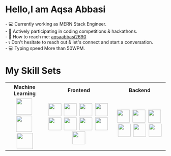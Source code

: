 <h1>Hello,I am Aqsa Abbasi</h1>
- 💻 Currently working as MERN Stack Engineer. <br/>
- 🚀 Actively participating in coding competitions & hackathons.  <br/>     
- 📩 How to reach me: <a href="mailto:aqsaabbasi2690@gmail.com">aqsaabbasi2690</a> <br/>  
- 📞 Don't hesitate to reach out & let's connect and start a conversation.<br/>
- 💻 Typing speed More than 50WPM.



# My Skill Sets
<table> <tr> <th>Machine Learning</th> <th>Frontend</th> <th>Backend</th> </tr> <tr> <td align="center"> <img src="https://cdn.jsdelivr.net/gh/devicons/devicon/icons/pytorch/pytorch-original.svg" width="50" />&nbsp; <img src="https://raw.githubusercontent.com/scikit-learn/scikit-learn/main/doc/logos/scikit-learn-logo-small.png" width="50" />&nbsp; <img src="https://upload.wikimedia.org/wikipedia/commons/3/3f/OpenCV_Logo_with_text_svg_version.svg" width="50" /> </td> <td align="center"> <img src="https://cdn.jsdelivr.net/gh/devicons/devicon/icons/html5/html5-original.svg" width="40" />&nbsp; <img src="https://cdn.jsdelivr.net/gh/devicons/devicon/icons/css3/css3-original.svg" width="40" />&nbsp; <img src="https://cdn.jsdelivr.net/gh/devicons/devicon/icons/bootstrap/bootstrap-original.svg" width="40" />&nbsp; <img src="https://cdn.jsdelivr.net/gh/devicons/devicon/icons/materialui/materialui-original.svg" width="40" />&nbsp; <img src="https://www.vectorlogo.zone/logos/tailwindcss/tailwindcss-icon.svg" width="40" />&nbsp; <img src="https://cdn.jsdelivr.net/gh/devicons/devicon/icons/javascript/javascript-original.svg" width="40" />&nbsp; <img src="https://cdn.jsdelivr.net/gh/devicons/devicon/icons/react/react-original.svg" width="40" />&nbsp; <img src="https://cdn.jsdelivr.net/gh/devicons/devicon/icons/nextjs/nextjs-line.svg" width="40" style="background:white;" />&nbsp; <img src="https://cdn.jsdelivr.net/gh/devicons/devicon/icons/jquery/jquery-original.svg" width="40" /> </td> <td align="center"> <img src="https://cdn.jsdelivr.net/gh/devicons/devicon/icons/php/php-original.svg" width="40" />&nbsp; <img src="https://cdn.jsdelivr.net/gh/devicons/devicon/icons/mysql/mysql-original.svg" width="40" />&nbsp; <img src="https://www.vectorlogo.zone/logos/firebase/firebase-icon.svg" width="40" />&nbsp; <img src="https://cdn.jsdelivr.net/gh/devicons/devicon/icons/nodejs/nodejs-original.svg" width="40" />&nbsp; <img src="https://cdn.jsdelivr.net/gh/devicons/devicon/icons/express/express-original.svg" width="40" />&nbsp; <img src="https://cdn.jsdelivr.net/gh/devicons/devicon/icons/mongodb/mongodb-original.svg" width="40" /> </td> </tr> </table>
